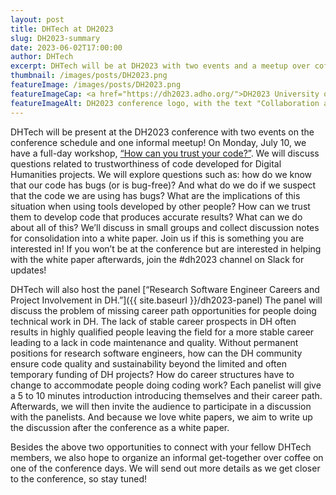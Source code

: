 ```yaml
---
layout: post
title: DHTech at DH2023
slug: DH2023-summary
date: 2023-06-02T17:00:00
author: DHTech
excerpt: DHTech will be at DH2023 with two events and a meetup over coffee!
thumbnail: /images/posts/DH2023.png
featureImage: /images/posts/DH2023.png
featureImageCap: <a href="https://dh2023.adho.org/">DH2023 University of Graz</a>
featureImageAlt: DH2023 conference logo, with the text "Collaboration as Opportunity"
---
```


DHTech will be present at the DH2023 conference with two events on the conference schedule and one informal meetup! On Monday, July 10, we have a full-day workshop, [“How can you trust your code?”](/dh2023-workshop). We will discuss questions related to trustworthiness of code developed for Digital Humanities projects. We will explore questions such as: how do we know that our code has bugs (or is bug-free)? And what do we do if we suspect that the code we are using has bugs? What are the implications of this situation when using tools developed by other people? How can we trust them to develop code that produces accurate results? What can we do about all of this? We’ll discuss in small groups and collect discussion notes for consolidation into a white paper. Join us if this is something you are interested in! If you won’t be at the conference but are interested in helping with the white paper afterwards, join the #dh2023 channel on Slack for updates! 

DHTech will also host the panel [“Research Software Engineer Careers and Project Involvement in DH.”]({{ site.baseurl }}/dh2023-panel) The panel will discuss the problem of missing career path opportunities for people doing technical work in DH.  The lack of stable career prospects in DH often results in highly qualified people leaving the field for a more stable career leading to a lack in code maintenance and quality. Without permanent positions for research software engineers, how can the DH community ensure code quality and sustainability beyond the limited and often temporary funding of DH projects? How do career structures have to change to accommodate people doing coding work? Each panelist will give a 5 to 10 minutes introduction introducing themselves and their career path. Afterwards, we will then invite the audience to participate in a discussion with the panelists. And because we love white papers, we aim to write up the discussion after the conference as a white paper.

Besides the above two opportunities to connect with your fellow DHTech members, we also hope to organize an informal get-together over coffee on one of the conference days. We will send out more details as we get closer to the conference, so stay tuned!
